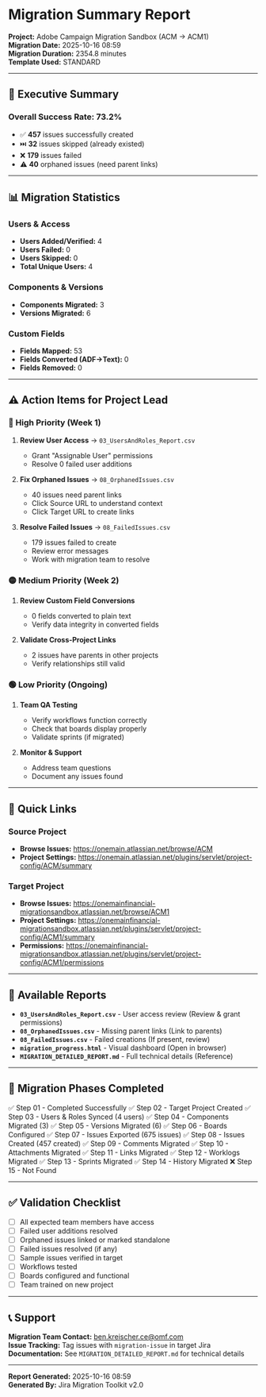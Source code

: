 # Migration Summary Report

**Project:** Adobe Campaign Migration Sandbox (ACM → ACM1)  
**Migration Date:** 2025-10-16 08:59  
**Migration Duration:** 2354.8 minutes  
**Template Used:** STANDARD

---

## 🎯 Executive Summary

### Overall Success Rate: **73.2%**

- ✅ **457** issues successfully created
- ⏭️ **32** issues skipped (already existed)
- ❌ **179** issues failed
- ⚠️ **40** orphaned issues (need parent links)

---

## 📊 Migration Statistics

### Users & Access
- **Users Added/Verified:** 4
- **Users Failed:** 0
- **Users Skipped:** 0
- **Total Unique Users:** 4

### Components & Versions
- **Components Migrated:** 3
- **Versions Migrated:** 6

### Custom Fields
- **Fields Mapped:** 53
- **Fields Converted (ADF→Text):** 0
- **Fields Removed:** 0

---

## ⚠️ Action Items for Project Lead

### 🔴 High Priority (Week 1)
1. **Review User Access** → `03_UsersAndRoles_Report.csv`
   - Grant "Assignable User" permissions
   - Resolve 0 failed user additions

2. **Fix Orphaned Issues** → `08_OrphanedIssues.csv`
   - 40 issues need parent links
   - Click Source URL to understand context
   - Click Target URL to create links

3. **Resolve Failed Issues** → `08_FailedIssues.csv`
   - 179 issues failed to create
   - Review error messages
   - Work with migration team to resolve

### 🟡 Medium Priority (Week 2)
1. **Review Custom Field Conversions**
   - 0 fields converted to plain text
   - Verify data integrity in converted fields

2. **Validate Cross-Project Links**
   - 2 issues have parents in other projects
   - Verify relationships still valid

### 🟢 Low Priority (Ongoing)
1. **Team QA Testing**
   - Verify workflows function correctly
   - Check that boards display properly
   - Validate sprints (if migrated)

2. **Monitor & Support**
   - Address team questions
   - Document any issues found

---

## 🔗 Quick Links

### Source Project
- **Browse Issues:** https://onemain.atlassian.net/browse/ACM
- **Project Settings:** https://onemain.atlassian.net/plugins/servlet/project-config/ACM/summary

### Target Project
- **Browse Issues:** https://onemainfinancial-migrationsandbox.atlassian.net/browse/ACM1
- **Project Settings:** https://onemainfinancial-migrationsandbox.atlassian.net/plugins/servlet/project-config/ACM1/summary
- **Permissions:** https://onemainfinancial-migrationsandbox.atlassian.net/plugins/servlet/project-config/ACM1/permissions

---

## 📁 Available Reports

- **`03_UsersAndRoles_Report.csv`** - User access review (Review & grant permissions)
- **`08_OrphanedIssues.csv`** - Missing parent links (Link to parents)
- **`08_FailedIssues.csv`** - Failed creations (If present, review)
- **`migration_progress.html`** - Visual dashboard (Open in browser)
- **`MIGRATION_DETAILED_REPORT.md`** - Full technical details (Reference)

---

## 🎯 Migration Phases Completed

✅ Step 01 - Completed Successfully
✅ Step 02 - Target Project Created
✅ Step 03 - Users & Roles Synced (4 users)
✅ Step 04 - Components Migrated (3)
✅ Step 05 - Versions Migrated (6)
✅ Step 06 - Boards Configured
✅ Step 07 - Issues Exported (675 issues)
✅ Step 08 - Issues Created (457 created)
✅ Step 09 - Comments Migrated
✅ Step 10 - Attachments Migrated
✅ Step 11 - Links Migrated
✅ Step 12 - Worklogs Migrated
✅ Step 13 - Sprints Migrated
✅ Step 14 - History Migrated
❌ Step 15 - Not Found

---

## ✅ Validation Checklist

- [ ] All expected team members have access
- [ ] Failed user additions resolved
- [ ] Orphaned issues linked or marked standalone
- [ ] Failed issues resolved (if any)
- [ ] Sample issues verified in target
- [ ] Workflows tested
- [ ] Boards configured and functional
- [ ] Team trained on new project

---

## 📞 Support

**Migration Team Contact:** ben.kreischer.ce@omf.com  
**Issue Tracking:** Tag issues with `migration-issue` in target Jira  
**Documentation:** See `MIGRATION_DETAILED_REPORT.md` for technical details

---

**Report Generated:** 2025-10-16 08:59  
**Generated By:** Jira Migration Toolkit v2.0


